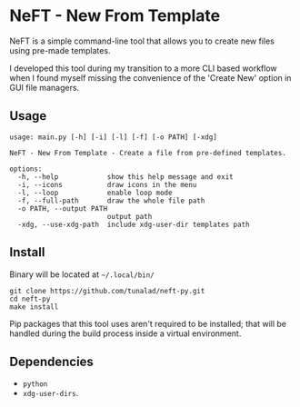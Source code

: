 # NeFT - New From Template

NeFT is a simple command-line tool that allows you to create new files using pre-made templates.

I developed this tool during my transition to a more CLI based workflow when I found myself missing the convenience of the 'Create New' option in GUI file managers.

## Usage

```
usage: main.py [-h] [-i] [-l] [-f] [-o PATH] [-xdg]

NeFT - New From Template - Create a file from pre-defined templates.

options:
  -h, --help            show this help message and exit
  -i, --icons           draw icons in the menu
  -l, --loop            enable loop mode
  -f, --full-path       draw the whole file path
  -o PATH, --output PATH
                        output path
  -xdg, --use-xdg-path  include xdg-user-dir templates path
```

## Install

Binary will be located at `~/.local/bin/`

```
git clone https://github.com/tunalad/neft-py.git
cd neft-py
make install
```

Pip packages that this tool uses aren't required to be installed; that will be handled during the build process inside a virtual environment.

## Dependencies

-   `python`
-   `xdg-user-dirs`.
